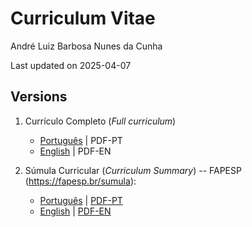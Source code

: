 # Curriculum Vitae
André Luiz Barbosa Nunes da Cunha

Last updated on 2025-04-07

## Versions

1.  Currículo Completo (*Full curriculum*)

    - [Português](curriculum_PT.md) \| PDF-PT
    - [English](curriculum_EN.md) \| PDF-EN

2.  Súmula Curricular (*Curriculum Summary*) -- FAPESP (<https://fapesp.br/sumula>):

    - [Português](SumulaFAPESP_PT.md) \|
      [PDF-PT](Sumula_AndreLuizCunha.pdf)
    - [English](SumulaFAPESP_EN.md) \| [PDF-EN](SC_AndreLuizCunha.pdf)
